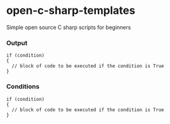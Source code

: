# open-c-sharp-templates
Simple open source C sharp scripts for beginners


### Output
```
if (condition) 
{
  // block of code to be executed if the condition is True
}
```

### Conditions
```
if (condition) 
{
  // block of code to be executed if the condition is True
}
```
